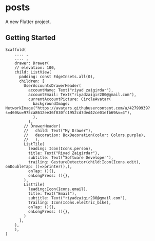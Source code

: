 # posts

A new Flutter project.

## Getting Started

    Scaffold(
        .... ,
        .... ,
        drawer: Drawer(
        // elevation: 100,
        child: ListView(
          padding: const EdgeInsets.all(0),
          children: [
            UserAccountsDrawerHeader(
              accountName: Text("riyad zaigirdar"), 
              accountEmail: Text("riyadzaigir280@gmail.com"),
              currentAccountPicture: CircleAvatar(
                backgroundImage: NetworkImage("https://avatars.githubusercontent.com/u/42799939?s=460&u=975ca8612ee36f030fc1952cd7ded42ce01efb69&v=4"),
                ),
              ),
            // DrawerHeader(
            //   child: Text("My Drawer"),
            //   decoration: BoxDecoration(color: Colors.purple),
            //   ),
            ListTile(
              leading: Icon(Icons.person),
              title: Text("Riyad Zaigirdar"),
              subtitle: Text("Software Developer"),
              trailing: GestureDetector(child:Icon(Icons.edit), onDoubleTap: ()=>printer(),),
              onTap: (){},
              onLongPress: (){},
            ),
            ListTile(
              leading:Icon(Icons.email),
              title: Text("Email"),
              subtitle: Text("riyadzaigir280@gmail.com"),
              trailing: Icon(Icons.electric_bike),
              onTap: (){},
              onLongPress: (){},
            )
          ],
        ),
        ),
    )

